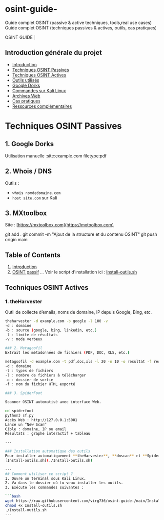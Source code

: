 # osint-guide-
Guide complet OSINT (passive & active techniques, tools,real use cases) Guide complet OSINT (techniques passives & actives, outils, cas pratiques)

  OSINT GUIDE
│
## Introduction générale du projet

- [Introduction](#introduction)
- [Techniques OSINT Passives](#techniques-osint-passives)
- [Techniques OSINT Actives](#techniques-osint-actives)
- [Outils utilisés](#outils-utilisés)
- [Google Dorks](#google-dorks)
- [Commandes sur Kali Linux](#commandes-sur-kali-linux)
- [Archives Web](#archives-web)
- [Cas pratiques](#cas-pratiques)
- [Ressources complémentaires](#ressources-complémentaires)

# Techniques OSINT Passives

## 1. Google Dorks
Utilisation manuelle :site:example.com filetype:pdf

## 2. Whois / DNS
Outils :
- `whois nomdedomaine.com`
- `host site.com` sur Kali

## 3. MXtoolbox
Site : [https://mxtoolbox.com](https://mxtoolbox.com)

git add .
git commit -m "Ajout de la structure et du contenu OSINT"
git push origin main

## Table of Contents

1. [Introduction](#introduction)
2. [OSINT passif](#osint-passif)
...
Voir le script d'installation ici : [Install-outils.sh](./Install-outils.sh)

## Techniques OSINT Actives

### 1. theHarvester
Outil de collecte d’emails, noms de domaine, IP depuis Google, Bing, etc.

```bash
theharvester -d example.com -b google -l 100 -v
-d : domaine
-b : source (google, bing, linkedin, etc.)
-l : limite de résultats
-v : mode verbeux

### 2. Metagoofil
Extrait les métadonnées de fichiers (PDF, DOC, XLS, etc.)

metagoofil -d example.com -t pdf,doc,xls -l 20 -n 10 -o resultat -f result.html
-d : domaine
-t : types de fichiers
-l : nombre de fichiers à télécharger
-o : dossier de sortie
-f : nom du fichier HTML exporté

### 3. SpiderFoot

Scanner OSINT automatisé avec interface Web.

cd spiderfoot
python3 sf.py
Accès Web : http://127.0.0.1:5001
Lance un “New Scan”
Cible : domaine, IP ou email
Résultats : graphe interactif + tableau

---

### Installation automatique des outils
Pour installer automatiquement **theHarvester**, **dnscan** et **SpiderFoot**, utilisez ce script :
[Install-outils.sh](./Install-outils.sh)

---
## Comment utiliser ce script ?
1. Ouvre un terminal sous Kali Linux.
2. Va dans le dossier où tu veux installer les outils.
3. Exécute les commandes suivantes :

```bash
wget https://raw.githubusercontent.com/virg736/osint-guide-/main/Install-outils.sh
chmod +x Install-outils.sh
./Install-outils.sh
---







